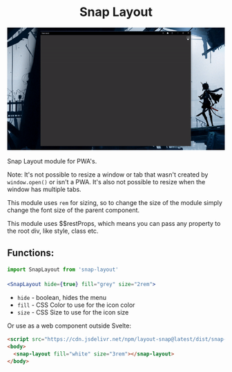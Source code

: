 <h1 align="center">
	Snap Layout
</h1>
<p align="center">
  <img src="./docs/show.gif" alt="show"><br>
</p>

Snap Layout module for PWA's.

Note: It's not possible to resize a window or tab that wasn't created by `window.open()` or isn't a PWA. It's also not possible to resize when the window has multiple tabs.

This module uses `rem` for sizing, so to change the size of the module simply change the font size of the parent component.

This module uses $$restProps, which means you can pass any property to the root div, like style, class etc.
## Functions:
```jsx
import SnapLayout from 'snap-layout'

<SnapLayout hide={true} fill="grey" size="2rem">
```
- `hide` - boolean, hides the menu
- `fill` - CSS Color to use for the icon color
- `size` - CSS Size to use for the icon size

Or use as a web component outside Svelte:
```html
<script src="https://cdn.jsdelivr.net/npm/layout-snap@latest/dist/snap-layout.js"></script>
<body>
  <snap-layout fill="white" size="3rem"></snap-layout>
</body>
```